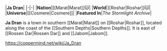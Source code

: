 |**Ja Dran**|
|-|-|
|**Nation**|[[Marat\|Marat]]🐱︎|
|**World**|[[Roshar\|Roshar]]🐱︎|
|**Universe**|[[Cosmere\|Cosmere]]|
|**Featured In**|*The Stormlight Archive*|

**Ja Dran** is a town in southern [[Marat\|Marat]] on [[Roshar\|Roshar]], located along the coast of the [[Southern Depths\|Southern Depths]]. It is east of [[Rossen Dar\|Rossen Dar]] and [[Jabom\|Jabom]].



https://coppermind.net/wiki/Ja_Dran